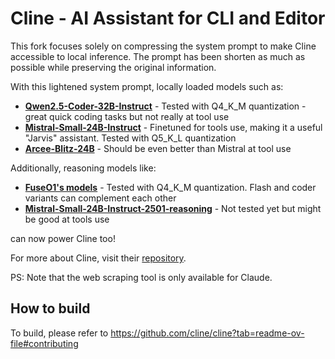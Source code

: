 # Cline - AI Assistant for CLI and Editor

This fork focuses solely on compressing the system prompt to make Cline accessible to local inference. The prompt has been shorten as much as possible while preserving the original information.

With this lightened system prompt, locally loaded models such as:

- **[Qwen2.5-Coder-32B-Instruct](https://huggingface.co/Qwen/Qwen2.5-Coder-32B-Instruct)** - Tested with Q4_K_M quantization - great quick coding tasks but not really at tool use
- **[Mistral-Small-24B-Instruct](https://huggingface.co/bartowski/Mistral-Small-24B-Instruct)** - Finetuned for tools use, making it a useful "Jarvis" assistant. Tested with Q5_K_L quantization
- **[Arcee-Blitz-24B](https://huggingface.co/arcee-ai/Arcee-Blitz)** - Should be even better than Mistral at tool use

Additionally, reasoning models like:

- **[FuseO1's models](https://huggingface.co/collections/FuseAI/fuseo1-preview-678eb56093649b2688bc9977)** - Tested with Q4_K_M quantization. Flash and coder variants can complement each other
- **[Mistral-Small-24B-Instruct-2501-reasoning](https://huggingface.co/yentinglin/Mistral-Small-24B-Instruct-2501-reasoning/)** - Not tested yet but might be good at tools use

can now power Cline too!

For more about Cline, visit their [repository](https://github.com/cline/cline).

PS: Note that the web scraping tool is only available for Claude.


## How to build

To build, please refer to https://github.com/cline/cline?tab=readme-ov-file#contributing